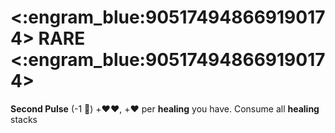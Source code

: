 # <:engram_blue:905174948669190174> RARE <:engram_blue:905174948669190174>

**Second Pulse** (-1 :large_blue_diamond:) +:heart::heart:, +:heart: per __healing__ you have. Consume all __healing__ stacks